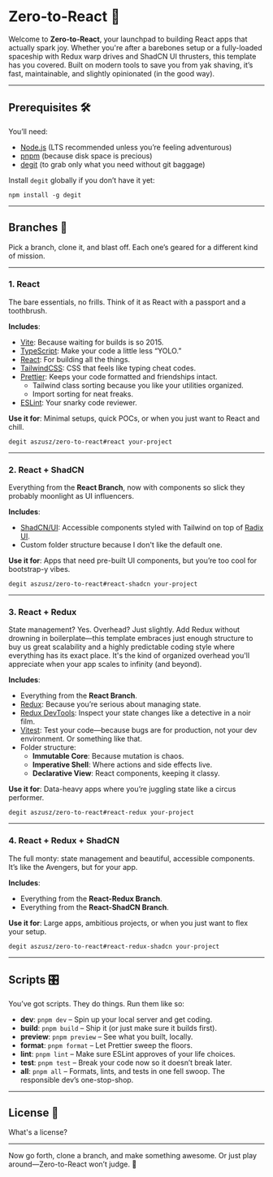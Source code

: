 # Zero-to-React 🚀

Welcome to **Zero-to-React**, your launchpad to building React apps that actually spark joy. Whether you're after a barebones setup or a fully-loaded spaceship with Redux warp drives and ShadCN UI thrusters, this template has you covered. Built on modern tools to save you from yak shaving, it’s fast, maintainable, and slightly opinionated (in the good way).

---

## Prerequisites 🛠️

You’ll need:

- [Node.js](https://nodejs.org/) (LTS recommended unless you’re feeling adventurous)
- [pnpm](https://pnpm.io/) (because disk space is precious)
- [degit](https://github.com/Rich-Harris/degit) (to grab only what you need without git baggage)

Install `degit` globally if you don’t have it yet:

```
npm install -g degit
```

---

## Branches 🌿

Pick a branch, clone it, and blast off. Each one’s geared for a different kind of mission.

---

### 1. React

The bare essentials, no frills. Think of it as React with a passport and a toothbrush.

**Includes**:

- [Vite](https://vitejs.dev/): Because waiting for builds is so 2015.
- [TypeScript](https://www.typescriptlang.org/): Make your code a little less “YOLO.”
- [React](https://react.dev/): For building all the things.
- [TailwindCSS](https://tailwindcss.com/): CSS that feels like typing cheat codes.
- [Prettier](https://prettier.io/): Keeps your code formatted and friendships intact.
  - Tailwind class sorting because you like your utilities organized.
  - Import sorting for neat freaks.
- [ESLint](https://eslint.org/): Your snarky code reviewer.

**Use it for**: Minimal setups, quick POCs, or when you just want to React and chill.

```
degit aszusz/zero-to-react#react your-project
```

---

### 2. React + ShadCN

Everything from the **React Branch**, now with components so slick they probably moonlight as UI influencers.

**Includes**:

- [ShadCN/UI](https://ui.shadcn.com/): Accessible components styled with Tailwind on top of [Radix UI](https://www.radix-ui.com/).
- Custom folder structure because I don't like the default one.

**Use it for**: Apps that need pre-built UI components, but you’re too cool for bootstrap-y vibes.

```
degit aszusz/zero-to-react#react-shadcn your-project
```

---

### 3. React + Redux

State management? Yes. Overhead? Just slightly. Add Redux without drowning in boilerplate—this template embraces just enough structure to buy us great scalability and a highly predictable coding style where everything has its exact place. It's the kind of organized overhead you'll appreciate when your app scales to infinity (and beyond).

**Includes**:

- Everything from the **React Branch**.
- [Redux](https://redux.js.org/): Because you’re serious about managing state.
- [Redux DevTools](https://github.com/reduxjs/redux-devtools): Inspect your state changes like a detective in a noir film.
- [Vitest](https://vitest.dev/): Test your code—because bugs are for production, not your dev environment. Or something like that.
- Folder structure:
  - **Immutable Core**: Because mutation is chaos.
  - **Imperative Shell**: Where actions and side effects live.
  - **Declarative View**: React components, keeping it classy.

**Use it for**: Data-heavy apps where you’re juggling state like a circus performer.

```
degit aszusz/zero-to-react#react-redux your-project
```

---

### 4. React + Redux + ShadCN

The full monty: state management and beautiful, accessible components. It’s like the Avengers, but for your app.

**Includes**:

- Everything from the **React-Redux Branch**.
- Everything from the **React-ShadCN Branch**.

**Use it for**: Large apps, ambitious projects, or when you just want to flex your setup.

```
degit aszusz/zero-to-react#react-redux-shadcn your-project
```

---

## Scripts 🎛️

You’ve got scripts. They do things. Run them like so:

- **dev**: `pnpm dev` – Spin up your local server and get coding.
- **build**: `pnpm build` – Ship it (or just make sure it builds first).
- **preview**: `pnpm preview` – See what you built, locally.
- **format**: `pnpm format` – Let Prettier sweep the floors.
- **lint**: `pnpm lint` – Make sure ESLint approves of your life choices.
- **test**: `pnpm test` – Break your code now so it doesn’t break later.
- **all**: `pnpm all` – Formats, lints, and tests in one fell swoop. The responsible dev’s one-stop-shop.

---

## License 📜

What's a license?

---

Now go forth, clone a branch, and make something awesome. Or just play around—Zero-to-React won’t judge. 🚀
